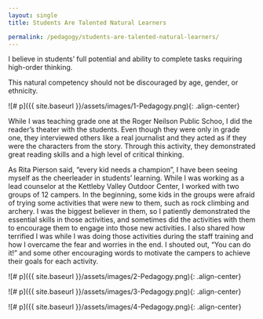 ```yaml
---
layout: single
title: Students Are Talented Natural Learners

permalink: /pedagogy/students-are-talented-natural-learners/
---
```


I believe in students’ full potential and ability to complete tasks requiring high-order thinking.

This natural competency should not be discouraged by age, gender, or ethnicity.

![# p]({{ site.baseurl }}/assets/images/1-Pedagogy.png){: .align-center}

While I was teaching grade one at the Roger Neilson Public Schoo, I did the reader’s theater with the students. Even though they were only in grade one, they interviewed others like a real journalist and they acted as if they were the characters from the story. Through this activity, they demonstrated great reading skills and a high level of critical thinking.

As Rita Pierson said, “every kid needs a champion”, I have been seeing myself as the cheerleader in students’ learning.  While I was working as a lead counselor at the Kettleby Valley Outdoor Center, I worked with two groups of 12 campers. In the beginning, some kids in the groups were afraid of trying some activities that were new to them, such as rock climbing and archery. I was the biggest believer in them, so I patiently demonstrated the essential skills in those activities, and sometimes did the activities with them to encourage them to engage into those new activities. I also shared how terrified I was while I was doing those activities during the staff training and how I overcame the fear and worries in the end. I shouted out, “You can do it!” and some other encouraging words to motivate the campers to achieve their goals for each activity.

![# p]({{ site.baseurl }}/assets/images/2-Pedagogy.png){: .align-center}

![# p]({{ site.baseurl }}/assets/images/3-Pedagogy.png){: .align-center}

![# p]({{ site.baseurl }}/assets/images/4-Pedagogy.png){: .align-center}